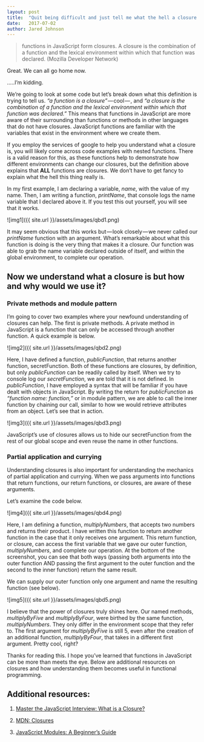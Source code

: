 ```yaml
---
layout: post
title:  "Quit being difficult and just tell me what the hell a closure is"
date:   2017-07-02
author: Jared Johnson
---
```


> functions in JavaScript form closures. A closure is the combination of a function and the lexical
> environment within which that function was declared. (Mozilla Developer Network)

Great. We can all go home now.

…..I’m kidding.

We’re going to look at some code but let’s break down what this definition is trying to tell us. *“a function is a closure”* — cool — , and *“a closure is the combination of a function and the lexical environment within which that function was declared.”* This means that functions in JavaScript are more aware of their surrounding than functions or methods in other languages that do not have closures. JavaScript functions are familiar with the variables that exist in the environment where we create them.

If you employ the services of google to help you understand what a closure is, you will likely come across code examples with nested functions. There is a valid reason for this, as these functions help to demonstrate how different environments can change our closures, but the definition above explains that **ALL** functions are closures. We don’t have to get fancy to explain what the hell this thing really is.

In my first example, I am declaring a variable, *name*, with the value of my name. Then, I am writing a function, *printName*, that console logs the name variable that I declared above it. If you test this out yourself, you will see that it works.

![img1]({{ site.url }}/assets/images/qbd1.png)

It may seem obvious that this works but — look closely — we never called our *printName* function with an argument. What’s remarkable about what this function is doing is the very thing that makes it a closure. Our function was able to grab the name variable declared outside of itself, and within the global environment, to complete our operation.

## Now we understand what a closure is but how and why would we use it?
### Private methods and module pattern

I’m going to cover two examples where your newfound understanding of closures can help. The first is private methods. A private method in JavaScript is a function that can only be accessed through another function. A quick example is below.

![img2]({{ site.url }}/assets/images/qbd2.png)

Here, I have defined a function, *publicFunction*, that returns another function, secretFunction. Both of these functions are closures, by definition, but only *publicFunction* can be readily called by itself. When we try to console log our *secretFunction*, we are told that it is not defined.
In *publicFunction*, I have employed a syntax that will be familiar if you have dealt with objects in JavaScript. By writing the return for *publicFunction* as *“function name: function,”* or in module pattern, we are able to call the inner function by chaining our call, similar to how we would retrieve attributes from an object. Let’s see that in action.

![img3]({{ site.url }}/assets/images/qbd3.png)

JavaScript’s use of closures allows us to hide our secretFunction from the rest of our global scope and even reuse the name in other functions.

### Partial application and currying

Understanding closures is also important for understanding the mechanics of partial application and currying. When we pass arguments into functions that return functions, our return functions, or closures, are aware of these arguments.

Let’s examine the code below.

![img4]({{ site.url }}/assets/images/qbd4.png)

Here, I am defining a function, *multiplyNumbers*, that accepts two numbers and returns their product. I have written this function to return another function in the case that it only receives one argument. This return function, or closure, can access the first variable that we gave our outer function, *multiplyNumbers*, and complete our operation. At the bottom of the screenshot, you can see that both ways (passing both arguments into the outer function AND passing the first argument to the outer function and the second to the inner function) return the same result.

We can supply our outer function only one argument and name the resulting function (see below).

![img5]({{ site.url }}/assets/images/qbd5.png)

I believe that the power of closures truly shines here. Our named methods, *multiplyByFive* and *multiplyByFour*, were birthed by the same function, *multiplyNumbers*. They only differ in the environment scope that they refer to. The first argument for *multiplyByFive* is still 5, even after the creation of an additional function, *multiplyByFour*, that takes in a different first argument. Pretty cool, right?

Thanks for reading this. I hope you’ve learned that functions in JavaScript can be more than meets the eye. Below are additional resources on closures and how understanding them becomes useful in functional programming.

## Additional resources:

1. [Master the JavaScript Interview: What is a Closure?](https://medium.com/javascript-scene/master-the-javascript-interview-what-is-a-closure-b2f0d2152b36)

2. [MDN: Closures](https://developer.mozilla.org/en-US/docs/Web/JavaScript/Closures)

3. [JavaScript Modules: A Beginner’s Guide](https://medium.freecodecamp.org/javascript-modules-a-beginner-s-guide-783f7d7a5fcc)
